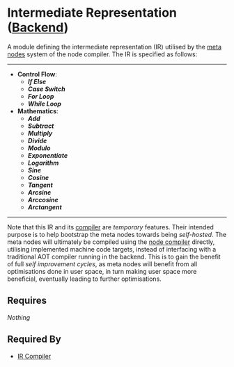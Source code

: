 # Intermediate Representation ([Backend](../backend.md))

A module defining the intermediate representation (IR) utilised by the [meta nodes](../meta_nodes/meta_node.md) system of the node compiler. The IR is specified as follows:

___
- **Control Flow**:
    - ***If Else***
    - ***Case Switch***
    - ***For Loop***
    - ***While Loop***
- **Mathematics**:
    - ***Add***
    - ***Subtract***
    - ***Multiply***
    - ***Divide***
    - ***Modulo***
    - ***Exponentiate***
    - ***Logarithm***
    - ***Sine***
    - ***Cosine***
    - ***Tangent***
    - ***Arcsine***
    - ***Arccosine***
    - ***Arctangent***
___

Note that this IR and its [compiler](./ir_compiler.md) are *temporary* features. Their intended purpose is to help bootstrap the meta nodes towards being *self-hosted*. The meta nodes will ultimately be compiled using the [node compiler](node_compiler.md) directly, utilising implemented machine code targets, instead of interfacing with a traditional AOT compiler running in the backend. This is to gain the benefit of full *self improvement cycles*, as meta nodes will benefit from all optimisations done in user space, in turn making user space more beneficial, eventually leading to further optimisations.

## Requires

*Nothing*

## Required By

- [IR Compiler](./ir_compiler.md)
